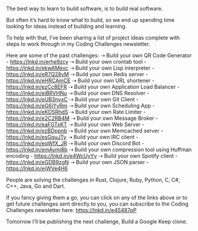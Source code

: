 The best way to learn to build software, is to build real software.

But often it’s hard to know what to build, so we end up spending time looking for ideas instead of building and learning.

To help with that, I’ve been sharing a list of project ideas complete with steps to work through in my Coding Challenges newsletter.

Here are some of the past challenges:
⇢ Build your own QR Code Generator - https://lnkd.in/erhe9zcy
⇢ Build your own crontab tool - https://lnkd.in/ekwAMevc
⇢ Build your own Lisp interpreter - https://lnkd.in/eR7Q28yM
⇢ Build your own Redis server - https://lnkd.in/eHRCAmCE
⇢ Build your own URL shortener - https://lnkd.in/ezCc8EFR
⇢ Build your own Application Load Balancer - https://lnkd.in/eiBRVHNu
⇢ Build your own DNS Resolver - https://lnkd.in/eUB3nyxC
⇢ Build your own Git Client - https://lnkd.in/eG6jYyRm
⇢ Build your own Scheduling App - https://lnkd.in/eKDSRhdS
⇢ Build your own Rate Limiter - https://lnkd.in/e2C2RB4M
⇢ Build your own Message Broker - https://lnkd.in/eaFGTxKT
⇢ Build your own Web Server - https://lnkd.in/ezBDppnb
⇢ Build your own Memcached server - https://lnkd.in/esGquJTy
⇢ Build your own IRC client - https://lnkd.in/eqWfX_JR
⇢ Build your own Discord Bot - https://lnkd.in/emAymj8b
⇢ Build your own compression tool using Huffman encoding - https://lnkd.in/e4WcUyYy
⇢ Build your own Spotify client - https://lnkd.in/eGDB9zgN
⇢ Build your own JSON parser - https://lnkd.in/ejWVe4H6

People are solving the challenges in Rust, Clojure, Ruby, Python, C, C#, C++, Java, Go and Dart.

If you fancy giving them a go, you can click on any of the links above or to get future challenges sent directly to you, you can subscribe to the Coding Challenges newsletter here: https://lnkd.in/e4S487pP

Tomorrow I'll be publishing the next challenge, Build a Google Keep clone.
